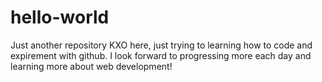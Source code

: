 # hello-world
Just another repository 
KXO here, just trying to learning how to code and expirement with github.
I look forward to progressing more each day and learning more about web development!
